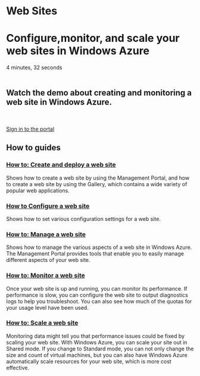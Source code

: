 <properties linkid="develop-net" urlDisplayName="Web Sites" pageTitle="Web Sites - Windows Azure service management" Title="Web Sites - Windows Azure service management" metaKeywords="Windows Azure web sites, Windows Azure website, Azure web site, Azure website" Description="Find how to topics about web sites hosted in Windows Azure." metaCanonical="" disqusComments="0" umbracoNaviHide="0" />


<div class="dev-center"><h1>Web Sites</h1>
<div class="hero">
<h1>Configure,monitor, and scale your web sites in Windows Azure</h1>
<div style="cursor: pointer; background-image: url('/media/dev-video-net.png')!important;" class="video" onclick="document.location.href='http://go.microsoft.com/fwlink/?LinkID=234412'">4 minutes, 32 seconds</div>
<div class="left-cont"><br />
<h2>Watch the demo about creating and monitoring a web site in Windows Azure.</h2>
<br /><br /><a href="http://manage.windowsazure.com" class="site-arrowlink1">Sign in to the portal<br /></a></div>
</div>
<div class="dev-articles">
<h2>How to guides</h2>
<div class="article red">
<h3><a href="./howto-create-websites/">How to: Create and deploy a web site</a></h3>
<p>Shows how to create a web site by using the Management Portal, and how to create a web site by using the Gallery, which contains a wide variety of popular web applications.</p>
</div>
<div class="article blue">
<h3><a href="./howto-configure-websites/">How to Configure a web site</a></h3>
<p>Shows how to set various configuration settings for a web site.</p>
</div>
<div class="article green">
<h3><a href="./howto-create-websites/">How to: Manage a web site</a></h3>
<p>Shows how to manage the various aspects of a web site in Windows Azure. The Management Portal provides tools that enable you to easily manage different aspects of your web site.</p>
</div>
<div class="article red">
<h3><a href="./howto-manage-websites/">How to: Monitor a web site</a></h3>
<p>Once your web site is up and running, you can monitor its performance. If performance is slow, you can configure the web site to output diagnostics logs to help you troubleshoot. You can also see how much of the quotas for your usage level have been used.</p>
</div>
<div class="article blue">
<h3><a href="./howto-scale-websites/">How to: Scale a web site</a></h3>
<p>Monitoring data might tell you that performance issues could be fixed by scaling your web site. With Windows Azure, you can scale your site out in Shared mode. If you change to Standard mode, you can not only change the size and count of virtual machines, but you can also have Windows Azure automatically scale resources for your web site, which is more cost effective.</p>
</div>
</div>
</div>